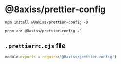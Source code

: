 # @8axiss/prettier-config

```
npm install @8axiss/prettier-config -D
```

```
pnpm add @8axiss/prettier-config -D
```

## ```.prettierrc.cjs``` file

```js
module.exports = require('@8axiss/prettier-config')
```